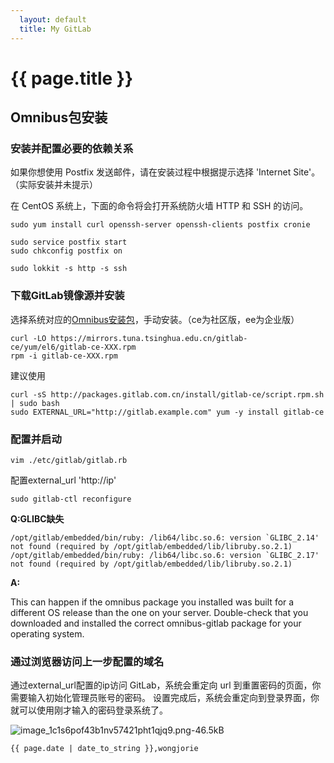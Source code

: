 ```yaml
---
  layout: default
  title: My GitLab
---
```


# {{ page.title }}

## Omnibus包安装

### 安装并配置必要的依赖关系

如果你想使用 Postfix 发送邮件，请在安装过程中根据提示选择 'Internet Site'。（实际安装并未提示）

在 CentOS 系统上，下面的命令将会打开系统防火墙 HTTP 和 SSH 的访问。 

```
sudo yum install curl openssh-server openssh-clients postfix cronie

sudo service postfix start
sudo chkconfig postfix on

sudo lokkit -s http -s ssh
```

### 下载GitLab镜像源并安装

选择系统对应的[Omnibus安装包][1]，手动安装。（ce为社区版，ee为企业版）

```
curl -LO https://mirrors.tuna.tsinghua.edu.cn/gitlab-ce/yum/el6/gitlab-ce-XXX.rpm
rpm -i gitlab-ce-XXX.rpm
```

建议使用

```
curl -sS http://packages.gitlab.com.cn/install/gitlab-ce/script.rpm.sh | sudo bash
sudo EXTERNAL_URL="http://gitlab.example.com" yum -y install gitlab-ce
```



### 配置并启动

```
vim ./etc/gitlab/gitlab.rb
```

配置external_url 'http://ip'     

```
sudo gitlab-ctl reconfigure
```

**Q:GLIBC缺失**

    /opt/gitlab/embedded/bin/ruby: /lib64/libc.so.6: version `GLIBC_2.14' not found (required by /opt/gitlab/embedded/lib/libruby.so.2.1)
    /opt/gitlab/embedded/bin/ruby: /lib64/libc.so.6: version `GLIBC_2.17' not found (required by /opt/gitlab/embedded/lib/libruby.so.2.1)

**A:**

This can happen if the omnibus package you installed was built for a different OS release than the one on your server. Double-check that you downloaded and installed the correct omnibus-gitlab package for your operating system.

### 通过浏览器访问上一步配置的域名 

通过external_url配置的ip访问 GitLab，系统会重定向 url 到重置密码的页面，你需要输入初始化管理员账号的密码。 设置完成后，系统会重定向到登录界面，你就可以使用刚才输入的密码登录系统了。

![image_1c1s6pof43b1nv57421pht1qjq9.png-46.5kB][2]


  [1]: https://mirrors.tuna.tsinghua.edu.cn/gitlab-ce/yum/
  [2]: http://static.zybuluo.com/wongjorie/kx9ies99cxwohe9pided6ulx/image_1c1s6pof43b1nv57421pht1qjq9.png

`{{ page.date | date_to_string }},wongjorie`
